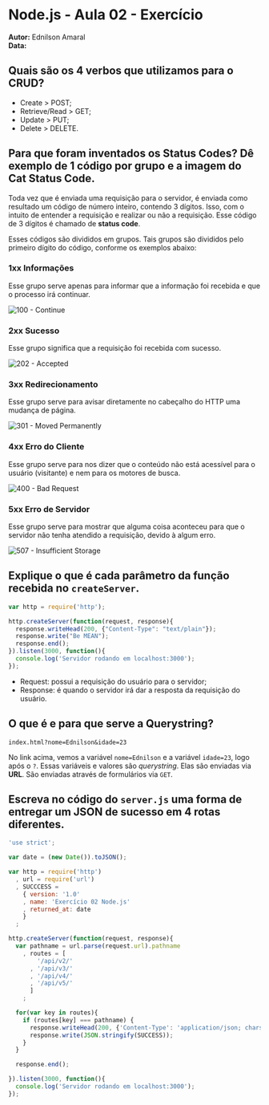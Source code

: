 # Node.js - Aula 02 - Exercício  
**Autor:** Ednilson Amaral  
**Data:** 

## Quais são os 4 verbos que utilizamos para o CRUD?  

* Create > POST;  
* Retrieve/Read > GET;  
* Update > PUT;  
* Delete > DELETE.


## Para que foram inventados os Status Codes? Dê exemplo de 1 código por grupo e a imagem do Cat Status Code.  

Toda vez que é enviada uma requisição para o servidor, é enviada como resultado um código de número inteiro, contendo 3 dígitos. Isso, com o intuito de entender a requisição e realizar ou não a requisição. Esse código de 3 dígitos é chamado de **status code**.  

Esses códigos são divididos em grupos. Tais grupos são divididos pelo primeiro dígito do código, conforme os exemplos abaixo:

### 1xx Informações  

Esse grupo serve apenas para informar que a informação foi recebida e que o processo irá continuar.  

![100 - Continue](https://raw.githubusercontent.com/ednilsonamaral/be-mean-instagram-nodejs/master/img/100.jpg)


### 2xx Sucesso  

Esse grupo significa que a requisição foi recebida com sucesso.  

![202 - Accepted](https://raw.githubusercontent.com/ednilsonamaral/be-mean-instagram-nodejs/master/img/202.jpg)


### 3xx Redirecionamento  

Esse grupo serve para avisar diretamente no cabeçalho do HTTP uma mudança de página.  

![301 - Moved Permanently](https://raw.githubusercontent.com/ednilsonamaral/be-mean-instagram-nodejs/master/img/301.jpg)


### 4xx Erro do Cliente  

Esse grupo serve para nos dizer que o conteúdo não está acessível para o usuário (visitante) e nem para os motores de busca.  

![400 - Bad Request](https://raw.githubusercontent.com/ednilsonamaral/be-mean-instagram-nodejs/master/img/400.jpg)


### 5xx Erro de Servidor  

Esse grupo serve para mostrar que alguma coisa aconteceu para que o servidor não tenha atendido a requisição, devido à algum erro.  

![507 - Insufficient Storage](https://raw.githubusercontent.com/ednilsonamaral/be-mean-instagram-nodejs/master/img/507.jpg)


## Explique o que é cada parâmetro da função recebida no `createServer`.

```js  
var http = require('http');  

http.createServer(function(request, response){  
  response.writeHead(200, {"Content-Type": "text/plain"});  
  response.write("Be MEAN");  
  response.end();  
}).listen(3000, function(){  
  console.log('Servidor rodando em localhost:3000');  
});  
```  

* Request: possui a requisição do usuário para o servidor;  
* Response: é quando o servidor irá dar a resposta da requisição do usuário.


## O que é e para que serve a Querystring?  

`index.html?nome=Ednilson&idade=23`  

No link acima, vemos a variável `nome=Ednilson` e a variável `idade=23`, logo após o `?`. Essas variáveis e valores são *querystring*. Elas são enviadas via **URL**. São enviadas através de formulários via `GET`.


## Escreva no código do `server.js` uma forma de entregar um JSON de sucesso em 4 rotas diferentes.  

```js  
'use strict';

var date = (new Date()).toJSON();

var http = require('http')
  , url = require('url')
  , SUCCCESS = 
    { version: '1.0'
    , name: 'Exercício 02 Node.js'
    , returned_at: date
    }
  ;

http.createServer(function(request, response){
  var pathname = url.parse(request.url).pathname
    , routes = [ 
    	'/api/v2/'
      , '/api/v3/'
      , '/api/v4/'
      , '/api/v5/'
      ]
    ;

  for(var key in routes){
    if (routes[key] === pathname) {
      response.writeHead(200, {'Content-Type': 'application/json; charset=UTF-8'});
      response.write(JSON.stringify(SUCCESS));
    }
  }

  response.end();

}).listen(3000, function(){
  console.log('Servidor rodando em localhost:3000');
});
```